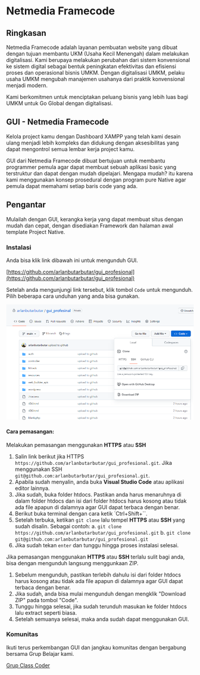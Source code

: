 # Netmedia Framecode

## Ringkasan
Netmedia Framecode adalah layanan pembuatan website yang dibuat dengan tujuan membantu UKM (Usaha Kecil Menengah) dalam melakukan digitalisasi. Kami berupaya melakukan perubahan dari sistem konvensional ke sistem digital sebagai bentuk peningkatan efektivitas dan efisiensi proses dan operasional bisnis UMKM. Dengan digitalisasi UMKM, pelaku usaha UMKM mengubah manajemen usahanya dari praktik konvensional menjadi modern.

Kami berkomitmen untuk menciptakan peluang bisnis yang lebih luas bagi UMKM untuk Go Global dengan digitalisasi.

## GUI - Netmedia Framecode
Kelola project kamu dengan Dashboard XAMPP yang telah kami desain ulang menjadi lebih kompleks dan didukung dengan aksesibilitas yang dapat mengontrol semua lembar kerja project kamu.

GUI dari Netmedia Framecode dibuat bertujuan untuk membantu programmer pemula agar dapat membuat sebuah aplikasi basic yang terstruktur dan dapat dengan mudah dipelajari. Mengapa mudah? itu karena kami menggunakan konsep prosedural dengan program pure Native agar pemula dapat memahami setiap baris code yang ada.

## Pengantar
Mulailah dengan GUI, kerangka kerja yang dapat membuat situs dengan mudah dan cepat, dengan disediakan Framework dan halaman awal template Project Native.

### Instalasi
Anda bisa klik link dibawah ini untuk mengunduh GUI.

[https://github.com/arlanbutarbutar/gui_profesional](https://github.com/arlanbutarbutar/gui_profesional)

Setelah anda mengunjungi link tersebut, klik tombol `Code` untuk mengunduh. Pilih beberapa cara unduhan yang anda bisa gunakan.

![Download](resources/img/in1.png)

#### Cara pemasangan:
Melakukan pemasangan menggunakan **HTTPS** atau **SSH**

1. Salin link berikut jika HTTPS `https://github.com/arlanbutarbutar/gui_profesional.git`. Jika menggunakan SSH `git@github.com:arlanbutarbutar/gui_profesional.git`.
2. Apabila sudah menyalin, anda buka **Visual Studio Code** atau aplikasi editor lainnya.
3. Jika sudah, buka folder htdocs. Pastikan anda harus menaruhnya di dalam folder htdocs dan isi dari folder htdocs harus kosong atau tidak ada file apapun di dalamnya agar GUI dapat terbaca dengan benar.
4. Berikut buka terminal dengan cara ketik `Ctrl+Shift+``.
5. Setelah terbuka, ketikan `git clone` lalu tempel **HTTPS** atau **SSH** yang sudah disalin. Sebagai contoh:
   a. `git clone https://github.com/arlanbutarbutar/gui_profesional.git`
   b. `git clone git@github.com:arlanbutarbutar/gui_profesional.git`
6. Jika sudah tekan `enter` dan tunggu hingga proses instalasi selesai.

Jika pemasangan menggunakan **HTTPS** atau **SSH** terlalu sulit bagi anda, bisa dengan mengunduh langsung menggunkaan ZIP.

1. Sebelum mengunduh, pastikan terlebih dahulu isi dari folder htdocs harus kosong atau tidak ada file apapun di dalamnya agar GUI dapat terbaca dengan benar.
2. Jika sudah, anda bisa mulai mengunduh dengan mengklik "Download ZIP" pada tombol "Code".
3. Tunggu hingga selesai, jika sudah terunduh masukan ke folder htdocs lalu extract seperti biasa.
4. Setelah semuanya selesai, maka anda sudah dapat menggunakan GUI.

### Komunitas
Ikuti terus perkembangan GUI dan jangkau komunitas dengan bergabung bersama Grup Belajar kami.

[Grup Class Coder](https://chat.whatsapp.com/IZw5MhQuQJY0XPYKcvRxSt)
